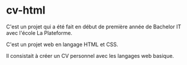# cv-html

C'est un projet qui a été fait en début de première année de Bachelor IT avec l'école La Plateforme.  

C'est un projet web en langage HTML et CSS. 

Il consistait à créer un CV personnel avec les langages web basique.

